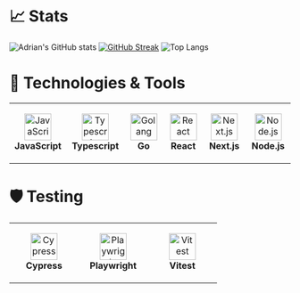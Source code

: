 # 📈 Stats 

![Adrian's GitHub stats](https://github-readme-stats.vercel.app/api?username=adrianhm13&show_icons=true&theme=tokyonight)
[![GitHub Streak](http://github-readme-streak-stats.herokuapp.com?user=adrianhm13&theme=tokyonight&date_format=M%20j%5B%2C%20Y%5D)](https://git.io/streak-stats)
![Top Langs](https://github-readme-stats.vercel.app/api/top-langs/?username=adrianhm13&theme=tokyonight&layout=compact&exclude_repo=memories_tut,share-places-tut,pcbuilder,express-locallibrary,mini-message-board,node_basic_site,reddit-clone,shopping-cart,cv-project,cooking-learning,multipage-site-learning,memory-card,task-app,battleship,weather-app,form-exercise,library,restaurant-page,todo)

# 🔧 Technologies & Tools

<table>
  <tr>
    <td align="center" height="108px" width="108px">
      <img
        src="https://cdn.jsdelivr.net/gh/devicons/devicon/icons/javascript/javascript-plain.svg"
        width="48"
        height="48"
        alt="JavaScript"
      />
      <br /><strong>JavaScript</strong>
    </td>
    <td align="center" height="108px" width="108px">
      <img
        src="https://cdn.jsdelivr.net/gh/devicons/devicon/icons/typescript/typescript-original.svg"
        width="48"
        height="48"
        alt="Typescript"
      />
      <br /><strong>Typescript</strong>
    </td>
    <td align="center" height="108px" width="108px">
     <img src="https://cdn.jsdelivr.net/gh/devicons/devicon@latest/icons/go/go-original-wordmark.svg"   
        width="48"
        height="48"
        alt="Golang"/>  
      <br /><strong>Go</strong>
    </td>    
    <td align="center" height="108px" width="108px">
      <img
        src="https://cdn.jsdelivr.net/gh/devicons/devicon/icons/react/react-original.svg"
        width="48"
        height="48"
        alt="React"
      />
      <br /><strong>React</strong>
    </td>
    <td align="center" height="108px" width="108px">
      <img
        src="https://cdn.jsdelivr.net/gh/devicons/devicon@latest/icons/nextjs/nextjs-original.svg"
        width="48"
        height="48"
        alt="Next.js"
      />
      <br /><strong>Next.js</strong>
    </td>
    <td align="center" height="108px" width="108px">
      <img
        src="https://cdn.jsdelivr.net/gh/devicons/devicon@latest/icons/nodejs/nodejs-original-wordmark.svg"
        width="48"
        height="48"
        alt="Node.js"
      />
      <br /><strong>Node.js</strong>
    </td>
  </tr>
</table>

# 🛡 Testing

<table>
  <tr>
    <td align="center" height="108px" width="108px">
      <img
        src="https://cdn.jsdelivr.net/gh/devicons/devicon@latest/icons/cypressio/cypressio-original-wordmark.svg"
        width="48"
        height="48"
        alt="Cypress"
      />
      <br /><strong>Cypress</strong>
    </td>
    <td align="center" height="108px" width="108px">
      <img
        src="https://cdn.jsdelivr.net/gh/devicons/devicon@latest/icons/playwright/playwright-original.svg"
        width="48"
        height="48"
        alt="Playwright"
      />
      <br /><strong>Playwright</strong>
    </td>
    <td align="center" height="108px" width="108px">
      <img
        src="https://cdn.jsdelivr.net/gh/devicons/devicon@latest/icons/vitest/vitest-original.svg"
        width="48"
        height="48"
        alt="Vitest"
      />
      <br /><strong>Vitest</strong>
    </td>
  </tr>
</table>
